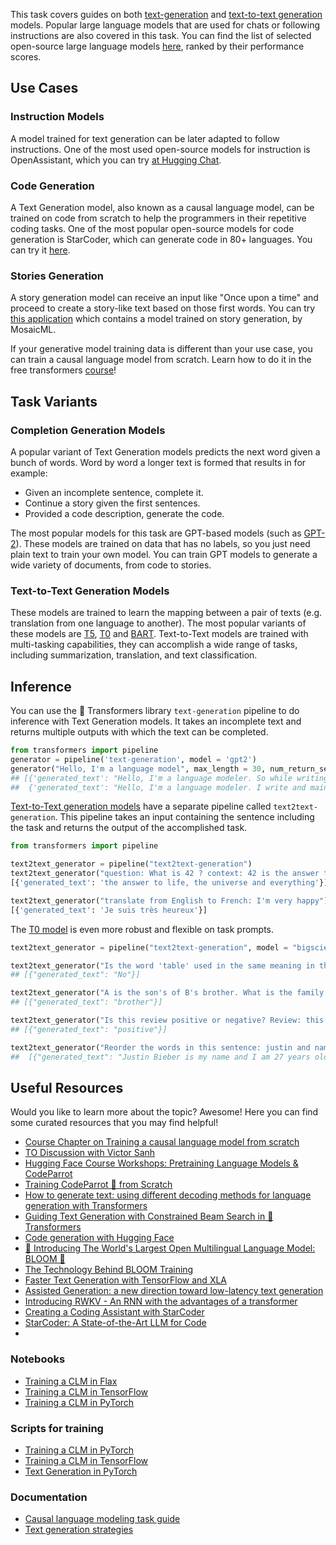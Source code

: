 This task covers guides on both [text-generation](https://huggingface.co/models?pipeline_tag=text-generation&sort=downloads) and [text-to-text generation](https://huggingface.co/models?pipeline_tag=text2text-generation&sort=downloads) models. Popular large language models that are used for chats or following instructions are also covered in this task. You can find the list of selected open-source large language models [here](https://huggingface.co/spaces/HuggingFaceH4/open_llm_leaderboard), ranked by their performance scores.

## Use Cases

### Instruction Models

A model trained for text generation can be later adapted to follow instructions. One of the most used open-source models for instruction is OpenAssistant, which you can try [at Hugging Chat](https://huggingface.co/chat).

### Code Generation

A Text Generation model, also known as a causal language model, can be trained on code from scratch to help the programmers in their repetitive coding tasks. One of the most popular open-source models for code generation is StarCoder, which can generate code in 80+ languages. You can try it [here](https://huggingface.co/spaces/bigcode/bigcode-playground).

### Stories Generation

A story generation model can receive an input like "Once upon a time" and proceed to create a story-like text based on those first words. You can try [this application](https://huggingface.co/spaces/mosaicml/mpt-7b-storywriter) which contains a model trained on story generation, by MosaicML.

If your generative model training data is different than your use case, you can train a causal language model from scratch. Learn how to do it in the free transformers [course](https://huggingface.co/course/chapter7/6?fw=pt)!

## Task Variants

### Completion Generation Models

A popular variant of Text Generation models predicts the next word given a bunch of words. Word by word a longer text is formed that results in for example:

- Given an incomplete sentence, complete it.
- Continue a story given the first sentences.
- Provided a code description, generate the code.

The most popular models for this task are GPT-based models (such as [GPT-2](https://huggingface.co/gpt2)). These models are trained on data that has no labels, so you just need plain text to train your own model. You can train GPT models to generate a wide variety of documents, from code to stories.

### Text-to-Text Generation Models

These models are trained to learn the mapping between a pair of texts (e.g. translation from one language to another). The most popular variants of these models are [T5](https://huggingface.co/docs/transformers/model_doc/t5), [T0](https://huggingface.co/bigscience/T0pp) and [BART](https://huggingface.co/docs/transformers/model_doc/bart). Text-to-Text models are trained with multi-tasking capabilities, they can accomplish a wide range of tasks, including summarization, translation, and text classification.

## Inference

You can use the 🤗 Transformers library `text-generation` pipeline to do inference with Text Generation models. It takes an incomplete text and returns multiple outputs with which the text can be completed.

```python
from transformers import pipeline
generator = pipeline('text-generation', model = 'gpt2')
generator("Hello, I'm a language model", max_length = 30, num_return_sequences=3)
## [{'generated_text': "Hello, I'm a language modeler. So while writing this, when I went out to meet my wife or come home she told me that my"},
##  {'generated_text': "Hello, I'm a language modeler. I write and maintain software in Python. I love to code, and that includes coding things that require writing"}, ...
```

[Text-to-Text generation models](https://huggingface.co/models?pipeline_tag=text2text-generation&sort=downloads) have a separate pipeline called `text2text-generation`. This pipeline takes an input containing the sentence including the task and returns the output of the accomplished task.

```python
from transformers import pipeline

text2text_generator = pipeline("text2text-generation")
text2text_generator("question: What is 42 ? context: 42 is the answer to life, the universe and everything")
[{'generated_text': 'the answer to life, the universe and everything'}]

text2text_generator("translate from English to French: I'm very happy")
[{'generated_text': 'Je suis très heureux'}]
```

The [T0 model](https://huggingface.co/bigscience/T0) is even more robust and flexible on task prompts.

```python
text2text_generator = pipeline("text2text-generation", model = "bigscience/T0")

text2text_generator("Is the word 'table' used in the same meaning in the two previous sentences? Sentence A: you can leave the books on the table over there. Sentence B: the tables in this book are very hard to read." )
## [{"generated_text": "No"}]

text2text_generator("A is the son's of B's brother. What is the family relationship between A and B?")
## [{"generated_text": "brother"}]

text2text_generator("Is this review positive or negative? Review: this is the best cast iron skillet you will ever buy")
## [{"generated_text": "positive"}]

text2text_generator("Reorder the words in this sentence: justin and name bieber years is my am I 27 old.")
##  [{"generated_text": "Justin Bieber is my name and I am 27 years old"}]
```

## Useful Resources

Would you like to learn more about the topic? Awesome! Here you can find some curated resources that you may find helpful!

- [Course Chapter on Training a causal language model from scratch](https://huggingface.co/course/chapter7/6?fw=pt)
- [TO Discussion with Victor Sanh](https://www.youtube.com/watch?v=Oy49SCW_Xpw&ab_channel=HuggingFace)
- [Hugging Face Course Workshops: Pretraining Language Models & CodeParrot](https://www.youtube.com/watch?v=ExUR7w6xe94&ab_channel=HuggingFace)
- [Training CodeParrot 🦜 from Scratch](https://huggingface.co/blog/codeparrot)
- [How to generate text: using different decoding methods for language generation with Transformers](https://huggingface.co/blog/how-to-generate)
- [Guiding Text Generation with Constrained Beam Search in 🤗 Transformers](https://huggingface.co/blog/constrained-beam-search)
- [Code generation with Hugging Face](https://huggingface.co/spaces/codeparrot/code-generation-models)
- [🌸 Introducing The World's Largest Open Multilingual Language Model: BLOOM 🌸](https://huggingface.co/blog/bloom)
- [The Technology Behind BLOOM Training](https://huggingface.co/blog/bloom-megatron-deepspeed)
- [Faster Text Generation with TensorFlow and XLA](https://huggingface.co/blog/tf-xla-generate)
- [Assisted Generation: a new direction toward low-latency text generation](https://huggingface.co/blog/assisted-generation)
- [Introducing RWKV - An RNN with the advantages of a transformer](https://huggingface.co/blog/rwkv)
- [Creating a Coding Assistant with StarCoder](https://huggingface.co/blog/starchat-alpha)
- [StarCoder: A State-of-the-Art LLM for Code](https://huggingface.co/blog/starcoder)
- 

### Notebooks

- [Training a CLM in Flax](https://github.com/huggingface/notebooks/blob/master/examples/causal_language_modeling_flax.ipynb)
- [Training a CLM in TensorFlow](https://github.com/huggingface/notebooks/blob/master/examples/language_modeling_from_scratch-tf.ipynb)
- [Training a CLM in PyTorch](https://github.com/huggingface/notebooks/blob/master/examples/language_modeling_from_scratch.ipynb)

### Scripts for training

- [Training a CLM in PyTorch](https://github.com/huggingface/transformers/tree/main/examples/pytorch/language-modeling)
- [Training a CLM in TensorFlow](https://github.com/huggingface/transformers/tree/main/examples/tensorflow/language-modeling)
- [Text Generation in PyTorch](https://github.com/huggingface/transformers/tree/main/examples/pytorch/text-generation)

### Documentation

- [Causal language modeling task guide](https://huggingface.co/docs/transformers/tasks/language_modeling)
- [Text generation strategies](https://huggingface.co/docs/transformers/generation_strategies)